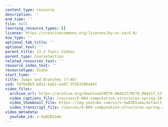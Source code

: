 ```yaml
---
content_type: resource
description: ''
end_time: ''
file: null
learning_resource_types: []
license: https://creativecommons.org/licenses/by-nc-sa/4.0/
ocw_type: ''
optional_tab_title: ''
optional_text: ''
parent_title: 13.2 Topic Videos
parent_type: CourseSection
related_resources_text: ''
resource_index_text: ''
resourcetype: Video
start_time: ''
title: Jumps and Branches (7:46)
uid: fd76e0b5-b812-ba61-ea87-55563396a941
video_files:
  archive_url: https://archive.org/download/MIT6.004S17/MIT6_004S17_13-02-04_300k.mp4
  video_captions_file: /courses/6-004-computation-structures-spring-2017/5b85924d2e9f5747824fc028719b5994_v-5w8ZDIa4w.vtt
  video_thumbnail_file: https://img.youtube.com/vi/v-5w8ZDIa4w/default.jpg
  video_transcript_file: /courses/6-004-computation-structures-spring-2017/ff6da1952ab1d202d06be481722e6af4_v-5w8ZDIa4w.pdf
video_metadata:
  youtube_id: v-5w8ZDIa4w
---
```

